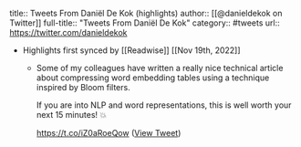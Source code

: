 title:: Tweets From Daniël De Kok (highlights)
author:: [[@danieldekok on Twitter]]
full-title:: "Tweets From Daniël De Kok"
category:: #tweets
url:: https://twitter.com/danieldekok

- Highlights first synced by [[Readwise]] [[Nov 19th, 2022]]
	- Some of my colleagues have written a really nice technical article about compressing word embedding tables using a technique inspired by Bloom filters.
	  
	  If you are into NLP and word representations, this is well worth your next 15 minutes! 💥
	  
	  https://t.co/iZ0aRoeQow ([View Tweet](https://twitter.com/danieldekok/status/1522185098489208833))